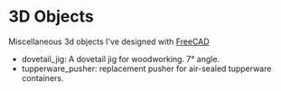 # 3D Objects

Miscellaneous 3d objects I've designed with [FreeCAD](https://www.freecadweb.org/)

* dovetail_jig: A dovetail jig for woodworking. 7° angle.
* tupperware_pusher: replacement pusher for air-sealed tupperware containers.

